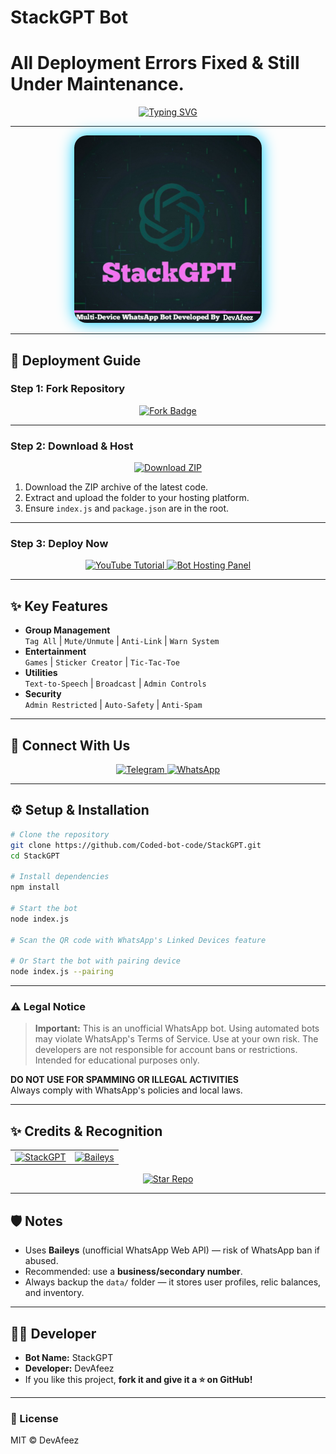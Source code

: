 # StackGPT Bot 
# All Deployment Errors Fixed & Still Under Maintenance.
<div align="center">
  <a href="https://git.io/typing-svg"><img src="https://readme-typing-svg.demolab.com?font=Blogger+Sans+bold&pause=1000&width=435&lines=%F0%9F%A4%96+Welcome+to+StackGPT+Bot;%E2%9A%A1+AI+Powered+WhatsApp+Assistant;%F0%9F%8E%AE+Tech+Cards%2C+Relics+Game+System;%F0%9F%93%A5+Media+Downloaders+Group+Tools;%F0%9F%8C%8D+Multi-Session+Pairing+Support" alt="Typing SVG" /></a>
</div>

---

<div align="center">
  <img src="https://raw.githubusercontent.com/Coded-bot-code/StackGPT/refs/heads/main/assets/bot_image.jpg" alt="𝐒𝐭𝐚𝐜𝐤𝐆𝐏𝐓" height="300" style="border-radius:20px;box-shadow:0 0 25px #00ccff">
</div>

---

## 🚀 Deployment Guide

### Step 1: Fork Repository

<p align="center">
  <a href="https://github.com/Coded-bot-code/StackGPT/fork">
    <img src="https://img.shields.io/badge/-FORK%20REPO-00ccff?style=for-the-badge&logo=github&logoColor=white&labelColor=black" height="40" alt="Fork Badge"/>
  </a>
</p>

---

### Step 2: Download & Host

<p align="center">
  <a href="https://github.com/Coded-bot-code/StackGPT/archive/refs/heads/main.zip">
    <img src="https://img.shields.io/badge/-DOWNLOAD%20ZIP-00ccff?style=for-the-badge&logo=github&logoColor=white&labelColor=black" height="40" alt="Download ZIP"/>
  </a>
</p>

1. Download the ZIP archive of the latest code.  
2. Extract and upload the folder to your hosting platform.  
3. Ensure `index.js` and `package.json` are in the root.  

---

### Step 3: Deploy Now

<p align="center">
  <a href="https://www.youtube.com/@DevAfeez">
    <img src="https://img.shields.io/badge/-DEPLOY%20TUTORIAL-FF0000?style=for-the-badge&logo=youtube&logoColor=white&labelColor=black" height="40" alt="YouTube Tutorial"/>
  </a>
  <a href="https://bot-hosting.net/?aff=1271743046865915927">
    <img src="https://img.shields.io/badge/-BOTHOSTING%20PANEL-D6B7D6?style=for-the-badge&logo=serverless&logoColor=black&labelColor=white" height="40" alt="Bot Hosting Panel"/>
  </a>
</p>

---

## ✨ Key Features

- **Group Management**  
  `Tag All` | `Mute/Unmute` | `Anti-Link` | `Warn System`
- **Entertainment**  
  `Games` | `Sticker Creator` | `Tic-Tac-Toe`
- **Utilities**  
  `Text-to-Speech` | `Broadcast` | `Admin Controls`
- **Security**  
  `Admin Restricted` | `Auto-Safety` | `Anti-Spam`

---

## 🔗 Connect With Us

<p align="center">
  <a href="https://t.me/AI_StackGPT">
    <img src="https://img.shields.io/badge/-TELEGRAM%20CHANNEL-0088cc?style=for-the-badge&logo=telegram&logoColor=white" height="35" alt="Telegram"/>
  </a>
  <a href="https://whatsapp.com/channel/0029VbBLMmp6RGJHBTXq0P2F">
    <img src="https://img.shields.io/badge/-WHATSAPP%20CHANNEL-25D366?style=for-the-badge&logo=whatsapp&logoColor=white" height="35" alt="WhatsApp"/>
  </a>
</p>

---

## ⚙️ Setup & Installation

```bash
# Clone the repository
git clone https://github.com/Coded-bot-code/StackGPT.git
cd StackGPT

# Install dependencies
npm install

# Start the bot
node index.js

# Scan the QR code with WhatsApp's Linked Devices feature

# Or Start the bot with pairing device
node index.js --pairing
```

---

### ⚠️ Legal Notice

> **Important:** This is an unofficial WhatsApp bot. Using automated bots may violate WhatsApp's Terms of Service. Use at your own risk. The developers are not responsible for account bans or restrictions. Intended for educational purposes only.

**DO NOT USE FOR SPAMMING OR ILLEGAL ACTIVITIES**  
Always comply with WhatsApp's policies and local laws.

---

## ✨ Credits & Recognition

<table>
  <tr>
    <td align="center">
      <a href="https://github.com/Coded-bot-code">
        <img src="https://img.shields.io/badge/StackGPT-00ffff?style=for-the-badge&logo=github&logoColor=black" alt="StackGPT">
      </a>
    </td>
    <td align="center">
      <a href="https://github.com/adiwajshing/Baileys">
        <img src="https://img.shields.io/badge/BAILEYS-aa00ff?style=for-the-badge&logo=npm&logoColor=white" alt="Baileys">
      </a>
    </td>
  </tr>
</table>

<p align="center"> 
  <a href="https://github.com/Coded-bot-code/StackGPT/star">
    <img src="https://img.shields.io/badge/⭐_STAR_THIS_REPO_⭐-yellow?style=for-the-badge&logo=github" alt="Star Repo">
  </a>
</p>

---

## 🛡️ Notes  

- Uses **Baileys** (unofficial WhatsApp Web API) — risk of WhatsApp ban if abused.  
- Recommended: use a **business/secondary number**.  
- Always backup the `data/` folder — it stores user profiles, relic balances, and inventory.  

---

## 👨‍💻 Developer  

- **Bot Name:** StackGPT  
- **Developer:** DevAfeez  
- If you like this project, **fork it and give it a ⭐ on GitHub!**  

---

### 📜 License

MIT © DevAfeez 
